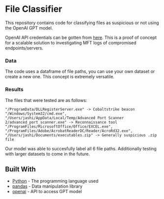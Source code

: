 # File Classifier

This repository contains code for classifying files as suspicious or not using the OpenAI GPT model.

OpenAI API credentials can be gotten from [here](https://beta.openai.com/signup/). This is a proof of concept for a scalable solution to investigating MFT logs of compromised endpoints/servers. 

### Data

The code uses a dataframe of file paths, you can use your own dataset or create a new one. This concept is extremely versatile.

### Results

The files that were tested are as follows:

    "/ProgramData/DLLRegisterServer.exe" -> Cobaltstrike beacon
    "/Windows/System32/cmd.exe",
    "/Users/jashi/AppData/Local/Temp/Advanced Port Scanner 2/advanced_port_scanner.exe" -> Reconnaissance tool
    "/ProgramFiles/MicrosoftOffice/Office/EXCEL.exe",
    "/ProgramFiles/Adobe/AcrobatReaderDC/Reader/AcroRd32.exe",
    "/Users/jashi/Documents/executables.zip" -> Generally suspicious .zip file
 
Our model was able to succesfully label all 6 file paths. Additionally testing with larger datasets to come in the future.

## Built With

* [Python](https://www.python.org/) - The programming language used
* [pandas](https://pandas.pydata.org/) - Data manipulation library
* [openai](https://beta.openai.com/) - API to access GPT model
